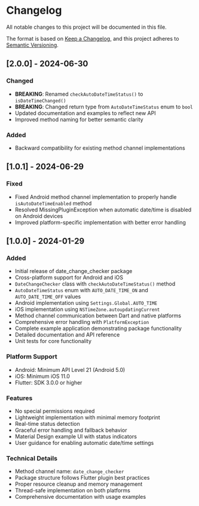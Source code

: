 # Changelog

All notable changes to this project will be documented in this file.

The format is based on [Keep a Changelog](https://keepachangelog.com/en/1.0.0/),
and this project adheres to [Semantic Versioning](https://semver.org/spec/v2.0.0.html).

## [2.0.0] - 2024-06-30

### Changed
- **BREAKING**: Renamed `checkAutoDateTimeStatus()` to `isDateTimeChanged()`
- **BREAKING**: Changed return type from `AutoDateTimeStatus` enum to `bool`
- Updated documentation and examples to reflect new API
- Improved method naming for better semantic clarity

### Added
- Backward compatibility for existing method channel implementations

## [1.0.1] - 2024-06-29

### Fixed
- Fixed Android method channel implementation to properly handle `isAutoDateTimeEnabled` method
- Resolved MissingPluginException when automatic date/time is disabled on Android devices
- Improved platform-specific implementation with better error handling

## [1.0.0] - 2024-01-29

### Added
- Initial release of date_change_checker package
- Cross-platform support for Android and iOS
- `DateChangeChecker` class with `checkAutoDateTimeStatus()` method
- `AutoDateTimeStatus` enum with `AUTO_DATE_TIME_ON` and `AUTO_DATE_TIME_OFF` values
- Android implementation using `Settings.Global.AUTO_TIME`
- iOS implementation using `NSTimeZone.autoupdatingCurrent`
- Method channel communication between Dart and native platforms
- Comprehensive error handling with `PlatformException`
- Complete example application demonstrating package functionality
- Detailed documentation and API reference
- Unit tests for core functionality

### Platform Support
- Android: Minimum API Level 21 (Android 5.0)
- iOS: Minimum iOS 11.0
- Flutter: SDK 3.0.0 or higher

### Features
- No special permissions required
- Lightweight implementation with minimal memory footprint
- Real-time status detection
- Graceful error handling and fallback behavior
- Material Design example UI with status indicators
- User guidance for enabling automatic date/time settings

### Technical Details
- Method channel name: `date_change_checker`
- Package structure follows Flutter plugin best practices
- Proper resource cleanup and memory management
- Thread-safe implementation on both platforms
- Comprehensive documentation with usage examples
